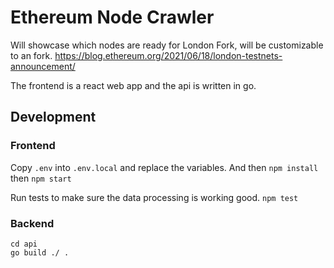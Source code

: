 # Ethereum Node Crawler

Will showcase which nodes are ready for London Fork, will be customizable to an fork.
https://blog.ethereum.org/2021/06/18/london-testnets-announcement/

The frontend is a react web app and the api is written in go.

## Development

### Frontend 
Copy `.env` into `.env.local` and replace the variables. And then `npm install` then `npm start`

Run tests to make sure the data processing is working good. `npm test`

### Backend
```
cd api
go build ./ .
```

